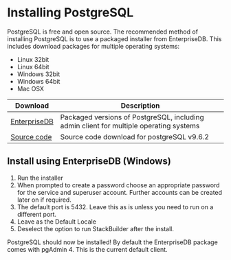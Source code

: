 Installing PostgreSQL
=====================

PostgreSQL is free and open source.  The recommended method of installing PostgreSQL is to use a packaged installer from EnterpriseDB.  This includes download packages for multiple operating systems:

- Linux 32bit
- Linux 64bit
- Windows 32bit
- Windows 64bit
- Mac OSX

| Download | Description |
| -------- | ----------- |
| [EnterpriseDB](https://www.enterprisedb.com/downloads/postgres-postgresql-downloads#windows) | Packaged versions of PostgreSQL, including admin client for multiple operating systems |
| [Source code](https://www.postgresql.org/ftp/source/v9.6.2/) | Source code download for postgreSQL v9.6.2 |

Install using EnterpriseDB (Windows)
---------------------------------------

1. Run the installer
2. When prompted to create a password choose an appropriate password for the service and superuser account.  Further accounts can be created later on if required.
3. The default port is 5432.  Leave this as is unless you need to run on a different port.
4. Leave as the Default Locale
5. Deselect the option to run StackBuilder after the install.

PostgreSQL should now be installed!  By default the EnterpriseDB package comes with pgAdmin 4.  This is the current default client.